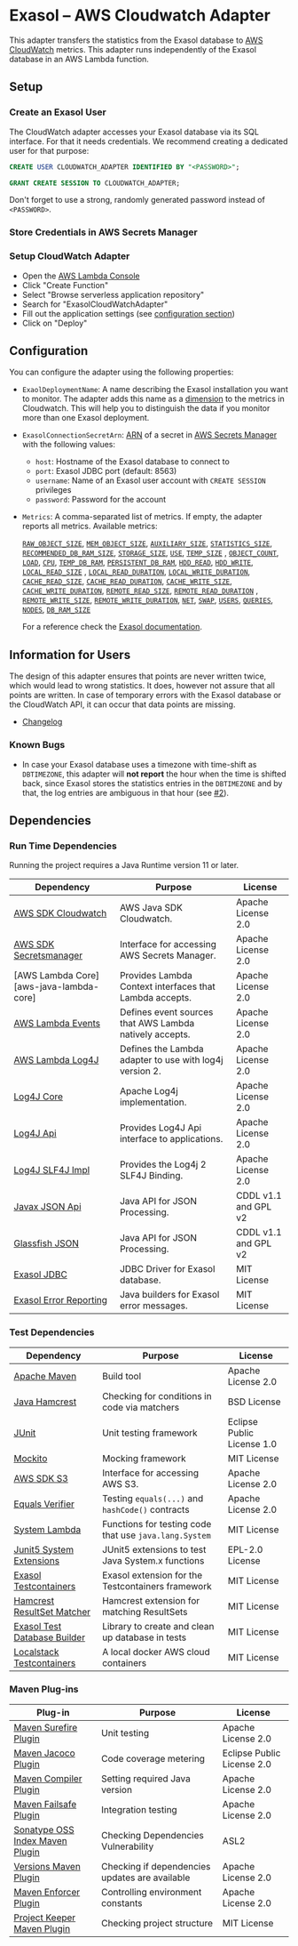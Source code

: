 # Exasol – AWS Cloudwatch Adapter

This adapter transfers the statistics from the Exasol database to [AWS CloudWatch](https://aws.amazon.com/de/cloudwatch/) metrics. This adapter runs independently of the Exasol database in an AWS Lambda function.

## Setup

### Create an Exasol User

The CloudWatch adapter accesses your Exasol database via its SQL interface. For that it needs credentials. We recommend creating a dedicated user for that purpose:

```sql
CREATE USER CLOUDWATCH_ADAPTER IDENTIFIED BY "<PASSWORD>";

GRANT CREATE SESSION TO CLOUDWATCH_ADAPTER;
```

Don't forget to use a strong, randomly generated password instead of `<PASSWORD>`.

### Store Credentials in AWS Secrets Manager

### Setup CloudWatch Adapter

* Open the [AWS Lambda Console](https://console.aws.amazon.com/lambda/)
* Click "Create Function"
* Select "Browse serverless application repository"
* Search for "ExasolCloudWatchAdapter"
* Fill out the application settings (see [configuration section](#configuration))
* Click on "Deploy"

## Configuration

You can configure the adapter using the following properties:

* `ExaolDeploymentName`: A name describing the Exasol installation you want to monitor. The adapter adds this name as a [dimension](https://docs.aws.amazon.com/AmazonCloudWatch/latest/monitoring/cloudwatch_concepts.html#Dimension) to the metrics in Cloudwatch. This will help you to distinguish the data if you monitor more than one Exasol deployment.

* `ExasolConnectionSecretArn`: [ARN](https://docs.aws.amazon.com/general/latest/gr/aws-arns-and-namespaces.html) of a secret in [AWS Secrets Manager](https://aws.amazon.com/secrets-manager/) with the following values:
    * `host`: Hostname of the Exasol database to connect to
    * `port`: Exasol JDBC port (default: 8563)
    * `username`: Name of an Exasol user account with `CREATE SESSION` privileges
    * `password`: Password for the account


* `Metrics`: A comma-separated list of metrics. If empty, the adapter reports all metrics. Available metrics:
  <!-- DON'T CHANGE THIS BY HAND! Use ReadmeGenerator#printMetrics() instead! -->
  [`RAW_OBJECT_SIZE`](https://docs.exasol.com/sql_references/metadata/statistical_system_table.htm#EXA_DB_SIZE_LAST_DAY), [`MEM_OBJECT_SIZE`](https://docs.exasol.com/sql_references/metadata/statistical_system_table.htm#EXA_DB_SIZE_LAST_DAY), [`AUXILIARY_SIZE`](https://docs.exasol.com/sql_references/metadata/statistical_system_table.htm#EXA_DB_SIZE_LAST_DAY), [`STATISTICS_SIZE`](https://docs.exasol.com/sql_references/metadata/statistical_system_table.htm#EXA_DB_SIZE_LAST_DAY), [`RECOMMENDED_DB_RAM_SIZE`](https://docs.exasol.com/sql_references/metadata/statistical_system_table.htm#EXA_DB_SIZE_LAST_DAY), [`STORAGE_SIZE`](https://docs.exasol.com/sql_references/metadata/statistical_system_table.htm#EXA_DB_SIZE_LAST_DAY), [`USE`](https://docs.exasol.com/sql_references/metadata/statistical_system_table.htm#EXA_DB_SIZE_LAST_DAY), [`TEMP_SIZE`](https://docs.exasol.com/sql_references/metadata/statistical_system_table.htm#EXA_DB_SIZE_LAST_DAY)
  , [`OBJECT_COUNT`](https://docs.exasol.com/sql_references/metadata/statistical_system_table.htm#EXA_DB_SIZE_LAST_DAY), [`LOAD`](https://docs.exasol.com/sql_references/metadata/statistical_system_table.htm#EXA_MONITOR_LAST_DAY), [`CPU`](https://docs.exasol.com/sql_references/metadata/statistical_system_table.htm#EXA_MONITOR_LAST_DAY), [`TEMP_DB_RAM`](https://docs.exasol.com/sql_references/metadata/statistical_system_table.htm#EXA_MONITOR_LAST_DAY), [`PERSISTENT_DB_RAM`](https://docs.exasol.com/sql_references/metadata/statistical_system_table.htm#EXA_MONITOR_LAST_DAY), [`HDD_READ`](https://docs.exasol.com/sql_references/metadata/statistical_system_table.htm#EXA_MONITOR_LAST_DAY), [`HDD_WRITE`](https://docs.exasol.com/sql_references/metadata/statistical_system_table.htm#EXA_MONITOR_LAST_DAY), [`LOCAL_READ_SIZE`](https://docs.exasol.com/sql_references/metadata/statistical_system_table.htm#EXA_MONITOR_LAST_DAY)
  , [`LOCAL_READ_DURATION`](https://docs.exasol.com/sql_references/metadata/statistical_system_table.htm#EXA_MONITOR_LAST_DAY), [`LOCAL_WRITE_DURATION`](https://docs.exasol.com/sql_references/metadata/statistical_system_table.htm#EXA_MONITOR_LAST_DAY), [`CACHE_READ_SIZE`](https://docs.exasol.com/sql_references/metadata/statistical_system_table.htm#EXA_MONITOR_LAST_DAY), [`CACHE_READ_DURATION`](https://docs.exasol.com/sql_references/metadata/statistical_system_table.htm#EXA_MONITOR_LAST_DAY), [`CACHE_WRITE_SIZE`](https://docs.exasol.com/sql_references/metadata/statistical_system_table.htm#EXA_MONITOR_LAST_DAY), [`CACHE_WRITE_DURATION`](https://docs.exasol.com/sql_references/metadata/statistical_system_table.htm#EXA_MONITOR_LAST_DAY), [`REMOTE_READ_SIZE`](https://docs.exasol.com/sql_references/metadata/statistical_system_table.htm#EXA_MONITOR_LAST_DAY), [`REMOTE_READ_DURATION`](https://docs.exasol.com/sql_references/metadata/statistical_system_table.htm#EXA_MONITOR_LAST_DAY)
  , [`REMOTE_WRITE_SIZE`](https://docs.exasol.com/sql_references/metadata/statistical_system_table.htm#EXA_MONITOR_LAST_DAY), [`REMOTE_WRITE_DURATION`](https://docs.exasol.com/sql_references/metadata/statistical_system_table.htm#EXA_MONITOR_LAST_DAY), [`NET`](https://docs.exasol.com/sql_references/metadata/statistical_system_table.htm#EXA_MONITOR_LAST_DAY), [`SWAP`](https://docs.exasol.com/sql_references/metadata/statistical_system_table.htm#EXA_MONITOR_LAST_DAY), [`USERS`](https://docs.exasol.com/sql_references/metadata/statistical_system_table.htm#EXA_USAGE_LAST_DAY), [`QUERIES`](https://docs.exasol.com/sql_references/metadata/statistical_system_table.htm#EXA_USAGE_LAST_DAY), [`NODES`](https://docs.exasol.com/sql_references/metadata/statistical_system_table.htm#EXA_SYSTEM_EVENTS), [`DB_RAM_SIZE`](https://docs.exasol.com/sql_references/metadata/statistical_system_table.htm#EXA_SYSTEM_EVENTS)

  For a reference check the [Exasol documentation](https://docs.exasol.com/sql_references/metadata/statistical_system_table.htm).

## Information for Users

The design of this adapter ensures that points are never written twice, which would lead to wrong statistics. It does, however not assure that all points are written. In case of temporary errors with the Exasol database or the CloudWatch API, it can occur that data points are missing.

* [Changelog](doc/changes/changelog.md)

### Known Bugs

* In case your Exasol database uses a timezone with time-shift as `DBTIMEZONE`, this adapter will **not report** the hour when the time is shifted back, since Exasol stores the statistics entries in the `DBTIMEZONE` and by that, the log entries are ambiguous in that hour (see [#2](https://github.com/exasol/cloudwatch-adapter/issues/2)).

## Dependencies

### Run Time Dependencies

Running the project requires a Java Runtime version 11 or later.

| Dependency                                                         | Purpose                                                | License                       |
|--------------------------------------------------------------------|--------------------------------------------------------|-------------------------------|
| [AWS SDK Cloudwatch][aws-java-sdk-cloudwatch]                      | AWS Java SDK Cloudwatch.                               | Apache License 2.0            |
| [AWS SDK Secretsmanager][aws-java-sdk-secrets]                     | Interface for accessing AWS Secrets Manager.           | Apache License 2.0            |
| [AWS Lambda Core][aws-java-lambda-core]                            | Provides Lambda Context interfaces that Lambda accepts.| Apache License 2.0            |
| [AWS Lambda Events][aws-java-lambda-events]                        | Defines event sources that AWS Lambda natively accepts.| Apache License 2.0            |
| [AWS Lambda Log4J][aws-java-lambda-log4j]                          | Defines the Lambda adapter to use with log4j version 2.| Apache License 2.0            |
| [Log4J Core][log4j-core]                                           | Apache Log4j implementation.                           | Apache License 2.0            |
| [Log4J Api][log4j-api]                                             | Provides Log4J Api interface to applications.          | Apache License 2.0            |
| [Log4J SLF4J Impl][log4j-slf4j-impl]                               | Provides the Log4j 2 SLF4J Binding.                    | Apache License 2.0            |
| [Javax JSON Api][javax-json-api]                                   | Java API for JSON Processing.                          | CDDL v1.1 and GPL v2          |
| [Glassfish JSON][glassfish-json]                                   | Java API for JSON Processing.                          | CDDL v1.1 and GPL v2          |
| [Exasol JDBC][exasol-jdbc-driver]                                  | JDBC Driver for Exasol database.                       | MIT License                   |
| [Exasol Error Reporting][error-reporting-java]                     | Java builders for Exasol error messages.               | MIT License                   |

### Test Dependencies

| Dependency                                                         | Purpose                                                | License                       |
|--------------------------------------------------------------------|--------------------------------------------------------|-------------------------------|
| [Apache Maven](https://maven.apache.org/)                          | Build tool                                             | Apache License 2.0            | 
| [Java Hamcrest](http://hamcrest.org/JavaHamcrest/)                 | Checking for conditions in code via matchers           | BSD License                   |
| [JUnit](https://junit.org/junit5)                                  | Unit testing framework                                 | Eclipse Public License 1.0    |
| [Mockito](http://site.mockito.org/)                                | Mocking framework                                      | MIT License                   |
| [AWS SDK S3][aws-java-sdk-s3]                                      | Interface for accessing AWS S3.                        | Apache License 2.0            |
| [Equals Verifier](https://jqno.nl/equalsverifier/)                 | Testing `equals(...)` and `hashCode()` contracts       | Apache License 2.0            |
| [System Lambda](https://github.com/stefanbirkner/system-lambda)    | Functions for testing code that use `java.lang.System` | MIT License                   |
| [Junit5 System Extensions][junit5-system-extensions]               | JUnit5 extensions to test Java System.x functions      | EPL-2.0 License               |
| [Exasol Testcontainers][exasol-testcontainers]                     | Exasol extension for the Testcontainers framework      | MIT License                   |
| [Hamcrest ResultSet Matcher][hamcrest-resultset-matcher]           | Hamcrest extension for matching ResultSets             | MIT License                   |
| [Exasol Test Database Builder][exasol-tddb]                        | Library to create and clean up database in tests       | MIT License                   |
| [Localstack Testcontainers][localstack-testcontainers]             | A local docker AWS cloud containers                    | MIT License                   |

### Maven Plug-ins

| Plug-in                                                            | Purpose                                                | License                       |
|--------------------------------------------------------------------|--------------------------------------------------------|-------------------------------|
| [Maven Surefire Plugin][maven-surefire-plugin]                     | Unit testing                                           | Apache License 2.0            |
| [Maven Jacoco Plugin][maven-jacoco-plugin]                         | Code coverage metering                                 | Eclipse Public License 2.0    |
| [Maven Compiler Plugin][maven-compiler-plugin]                     | Setting required Java version                          | Apache License 2.0            |
| [Maven Failsafe Plugin][maven-failsafe-plugin]                     | Integration testing                                    | Apache License 2.0            |
| [Sonatype OSS Index Maven Plugin][sonatype-oss-index-maven-plugin] | Checking Dependencies Vulnerability                    | ASL2                          |
| [Versions Maven Plugin][versions-maven-plugin]                     | Checking if dependencies updates are available         | Apache License 2.0            |
| [Maven Enforcer Plugin][maven-enforcer-plugin]                     | Controlling environment constants                      | Apache License 2.0            |
| [Project Keeper Maven Plugin][project-keeper-maven-plugin]         | Checking project structure                             | MIT License                   |

[maven-surefire-plugin]: https://maven.apache.org/surefire/maven-surefire-plugin/
[maven-jacoco-plugin]: https://www.eclemma.org/jacoco/trunk/doc/maven.html
[maven-compiler-plugin]: https://maven.apache.org/plugins/maven-compiler-plugin/
[maven-assembly-plugin]: https://maven.apache.org/plugins/maven-assembly-plugin/
[maven-failsafe-plugin]: https://maven.apache.org/surefire/maven-failsafe-plugin/
[sonatype-oss-index-maven-plugin]: https://sonatype.github.io/ossindex-maven/maven-plugin/
[versions-maven-plugin]: https://www.mojohaus.org/versions-maven-plugin/
[maven-enforcer-plugin]: http://maven.apache.org/enforcer/maven-enforcer-plugin/
[artifact-ref-checker-plugin]: https://github.com/exasol/artifact-reference-checker-maven-plugin
[project-keeper-maven-plugin]: https://github.com/exasol/project-keeper-maven-plugin

[exasol-jdbc-driver]: https://www.exasol.com/portal/display/DOWNLOAD/Exasol+Download+Section
[error-reporting-java]: https://gihub.com/exasol/error-reporting-java/
[exasol-testcontainers]: https://github.com/exasol/exasol-testcontainers
[exasol-tddb]: https://github.com/exasol/test-db-builder-java
[hamcrest-resultset-matcher]: https://github.com/exasol/hamcrest-resultset-matcher
[localstack-testcontainers]: https://www.testcontainers.org/modules/localstack
[aws-java-sdk-cloudwatch]: https://github.com/aws/aws-sdk-java/tree/master/aws-java-sdk-cloudwatch
[aws-java-sdk-secrets]: https://github.com/aws/aws-sdk-java/tree/master/aws-java-sdk-secretsmanager
[aws-java-sdk-s3]: https://github.com/aws/aws-sdk-java/tree/master/aws-java-sdk-s3
[aws-java-lambda-code]: https://github.com/aws/aws-lambda-java-libs/tree/master/aws-lambda-java-core
[aws-java-lambda-events]: https://github.com/aws/aws-lambda-java-libs/tree/master/aws-lambda-java-events
[aws-java-lambda-log4j]: https://github.com/aws/aws-lambda-java-libs/tree/master/aws-lambda-java-log4j
[log4j-core]: https://logging.apache.org/log4j/2.x/log4j-core/
[log4j-api]: https://logging.apache.org/log4j/2.x/log4j-api/
[log4j-slf4j-impl]: https://logging.apache.org/log4j/2.x/log4j-slf4j-impl/
[javax-json-api]: https://javaee.github.io/jsonp/
[glassfish-json]: https://javaee.github.io/jsonp/
[junit5-system-extensions]: https://github.com/itsallcode/junit5-system-extensions
